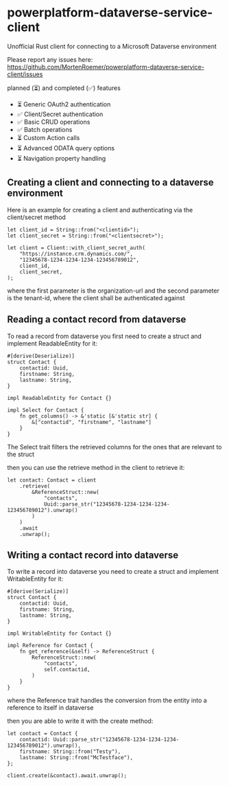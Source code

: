 # powerplatform-dataverse-service-client
Unofficial Rust client for connecting to a Microsoft Dataverse environment

Please report any issues here: https://github.com/MortenRoemer/powerplatform-dataverse-service-client/issues

planned (⏳) and completed (✅) features
- ⏳ Generic OAuth2 authentication
- ✅ Client/Secret authentication
- ✅ Basic CRUD operations
- ✅ Batch operations
- ⏳ Custom Action calls
- ⏳ Advanced ODATA query options
- ⏳ Navigation property handling

## Creating a client and connecting to a dataverse environment

Here is an example for creating a client and authenticating via the client/secret method

~~~
let client_id = String::from("<clientid>");
let client_secret = String::from("<clientsecret>");

let client = Client::with_client_secret_auth(
    "https://instance.crm.dynamics.com/",
    "12345678-1234-1234-1234-123456789012",
    client_id,
    client_secret,
);
~~~

where the first parameter is the organization-url and the second parameter is
the tenant-id, where the client shall be authenticated against

## Reading a contact record from dataverse

To read a record from dataverse you first need to create a struct and implement ReadableEntity for it:

~~~
#[derive(Deserialize)]
struct Contact {
    contactid: Uuid,
    firstname: String,
    lastname: String,
}

impl ReadableEntity for Contact {}

impl Select for Contact {
    fn get_columns() -> &'static [&'static str] {
        &["contactid", "firstname", "lastname"]
    }
}
~~~

The Select trait filters the retrieved columns for the ones that are relevant to the struct

then you can use the retrieve method in the client to retrieve it:

~~~
let contact: Contact = client
    .retrieve(
        &ReferenceStruct::new(
            "contacts", 
            Uuid::parse_str("12345678-1234-1234-1234-123456789012").unwrap()
        )
    )
    .await
    .unwrap();
~~~

## Writing a contact record into dataverse

To write a record into dataverse you need to create a struct and implement WritableEntity for it:

~~~
#[derive(Serialize)]
struct Contact {
    contactid: Uuid,
    firstname: String,
    lastname: String,
}

impl WritableEntity for Contact {}

impl Reference for Contact {
    fn get_reference(&self) -> ReferenceStruct {
        ReferenceStruct::new(
            "contacts", 
            self.contactid,
        )
    }
}
~~~

where the Reference trait handles the conversion from the entity into a reference to itself in dataverse

then you are able to write it with the create method:

~~~
let contact = Contact {
    contactid: Uuid::parse_str("12345678-1234-1234-1234-123456789012").unwrap(),
    firstname: String::from("Testy"),
    lastname: String::from("McTestface"),
};

client.create(&contact).await.unwrap();
~~~